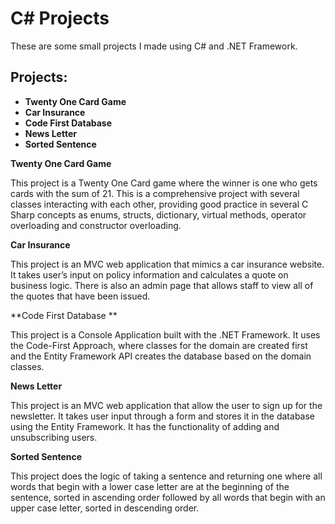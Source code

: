 # C# Projects   

These are some small projects I made using C# and .NET Framework.

## Projects:
*	**Twenty One Card Game**
*	**Car Insurance**
*	**Code First Database**
*	**News Letter**
*	**Sorted Sentence**

**Twenty One Card Game**

This project is a Twenty One Card game where the winner is one who gets cards with the sum of 21. This is a comprehensive project with several classes interacting with each other, providing good practice in several C Sharp concepts as enums, structs, dictionary, virtual methods, operator overloading and constructor overloading.


**Car Insurance**

This project is an MVC web application that mimics a car insurance website. It takes user’s input on policy information and calculates a quote on business logic. There is also an admin page that allows staff to view all of the quotes that have been issued.

**Code First Database **

This project is a Console Application built with the .NET Framework. It uses the Code-First Approach, where classes for the domain are created first and the Entity Framework API creates the database based on the domain classes. 

**News Letter**

This project is an MVC web application that allow the user to sign up for the newsletter. It takes user input through a form and stores it in the database using the Entity Framework. It has the functionality of adding and unsubscribing users.


**Sorted Sentence**

This project does the logic of taking a sentence and returning one where all words that begin with a lower case letter are at the beginning of the sentence, sorted in ascending order followed by all words that begin with an upper case letter, sorted in descending order. 
